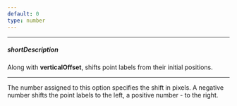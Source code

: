 ```yaml
---
default: 0
type: number
---
```

---
##### shortDescription
Along with **verticalOffset**, shifts point labels from their initial positions.

---
The number assigned to this option specifies the shift in pixels. A negative number shifts the point labels to the left, a positive number - to the right.